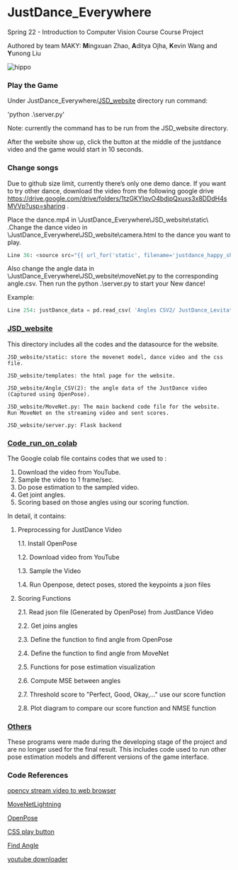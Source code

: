 # JustDance_Everywhere
Spring 22 - Introduction to Computer Vision Course Course Project

Authored by team MAKY: **M**ingxuan Zhao, **A**ditya Ojha, **K**evin Wang and **Y**unong Liu

![hippo](Others/JustDance_giif.gif)

### Play the Game

Under JustDance_Everywhere/[JSD_website](https://github.com/adiojha629/JustDance_Everywhere/tree/main/JSD_website) directory run command:

'python .\server.py' 

Note: currently the command has to be run from the JSD_website directory.

After the website show up, click the button at the middle of the justdance video and the game would start in 10 seconds. 

### Change songs

Due to github size limit, currently there’s only one demo dance. If you want to try other dance, download the video from the following google drive https://drive.google.com/drive/folders/1tzGKYIqvO4bdjpQxuxs3x8DDdH4sMVVp?usp=sharing .

Place the  dance.mp4 in  \JustDance_Everywhere\JSD_website\static\ .Change the dance video in \JustDance_Everywhere\JSD_website\camera.html to the dance you want to play.
```python
Line 36: <source src="{{ url_for('static', filename='justdance_happy_short.mp4') }}" 
```
Also change the angle data in \JustDance_Everywhere\JSD_website\moveNet.py to the corresponding angle.csv. Then run the python .\server.py to start your New dance! 

Example:
```python
Line 254: justDance_data = pd.read_csv( 'Angles CSV2/ JustDance_Levitating_angle.csv') 
```


### [JSD_website](https://github.com/adiojha629/JustDance_Everywhere/tree/main/JSD_website)

This directory includes all the codes and the datasource for the website.

    JSD_website/static: store the movenet model, dance video and the css file.

    JSD_website/templates: the html page for the website.

    JSD_website/Angle_CSV(2): the angle data of the JustDance video (Captured using OpenPose).

    JSD_website/MoveNet.py: The main backend code file for the website. Run MoveNet on the streaming video and sent scores.

    JSD_website/server.py: Flask backend 

### [Code_run_on_colab](https://github.com/adiojha629/JustDance_Everywhere/tree/main/code_run_on_colab)

The Google colab file contains codes that we used to :

1. Download the video from YouTube.
2. Sample the video to 1 frame/sec.
3. Do pose estimation to the sampled video.
4. Get joint angles.
5. Scoring based on those angles using our scoring function.

In detail, it contains:

1. Preprocessing for JustDance Video

     1.1. Install OpenPose

     1.2. Download video from YouTube

     1.3. Sample the Video

     1.4. Run Openpose, detect poses, stored the keypoints a json files

2.  Scoring Functions

      2.1. Read json file (Generated by OpenPose) from JustDance Video

      2.2. Get joins angles

      2.3. Define the function to find angle from OpenPose

      2.4. Define the function to find angle from MoveNet

      2.5. Functions for pose estimation visualization

      2.6. Compute MSE between angles

      2.7. Threshold score to "Perfect, Good, Okay,..." use our score function

      2.8. Plot diagram to compare our score function and NMSE function

   

   

   ### [Others](https://github.com/adiojha629/JustDance_Everywhere/tree/main/Others)

   These programs were made during the developing stage of the project and are no longer used for the final result. This includes code used to run other pose estimation models and different versions of the game interface.
   
   ### Code References
   
   [opencv stream video to web browser](https://pyimagesearch.com/2019/09/02/opencv-stream-video-to-web-browser-html-page/)
   
   [MoveNetLightning](https://github.com/nicknochnack/MoveNetLightning)
   
   [OpenPose](https://github.com/CMU-Perceptual-Computing-Lab/openpose)
   
   [CSS play button](https://codepen.io/Griezzi/pen/mdOzrWP)
   
   [Find Angle](https://stackoverflow.com/questions/2049582/how-to-determine-the-angle-between-3-points)
   
   [youtube downloader](https://towardsdatascience.com/build-a-youtube-downloader-with-python-8ef2e6915d97)
   

   
   
   
   
